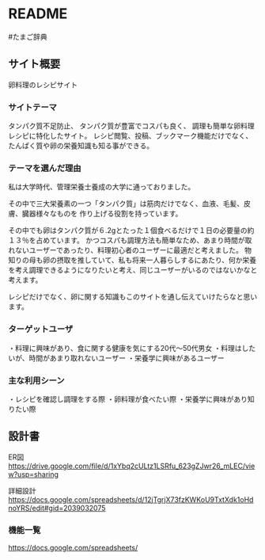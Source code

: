 # README

#たまご辞典

## サイト概要
卵料理のレシピサイト

### サイトテーマ
タンパク質不足防止、
タンパク質が豊富でコスパも良く、
調理も簡単な卵料理レシピに特化したサイト。
レシピ閲覧、投稿、ブックマーク機能だけでなく、たんぱく質や卵の栄養知識も知る事ができる。


### テーマを選んだ理由
私は大学時代、管理栄養士養成の大学に通っておりました。

その中で三大栄養素の一つ「タンパク質」は筋肉だけでなく、血液、毛髪、皮膚、臓器様々なものを
作り上げる役割を持っています。

その中でも卵はタンパク質が６.2gとたった１個食べるだけで１日の必要量の約１３％を占めています。
かつコスパも調理方法も簡単なため、あまり時間が取れないユーザーであったり、料理初心者のユーザーに最適だと考えました。
物知りの母も卵の摂取を推していて、私も将来一人暮らしするにあたり、何か栄養を考え調理できるようになりたいと考え、同じユーザーがいるのではないかなと考えます。

レシピだけでなく、卵に関する知識もこのサイトを通し伝えていけたらなと思います。

### ターゲットユーザ
・料理に興味があり、食に関する健康を気にする20代〜50代男女
・料理はしたいが、時間があまり取れないユーザー
・栄養学に興味があるユーザー

### 主な利用シーン
・レシピを確認し調理をする際
・卵料理が食べたい際
・栄養学に興味があり知りたい際

## 設計書
ER図
https://drive.google.com/file/d/1xYbq2cULtz1LSRfu_623gZJwr26_mLEC/view?usp=sharing

詳細設計
https://docs.google.com/spreadsheets/d/12jTgrjX73fzKWKoU9TxtXdk1oHdnoYRS/edit#gid=2039032075

### 機能一覧
https://docs.google.com/spreadsheets/

